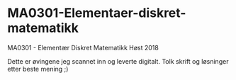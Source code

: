 # MA0301-Elementaer-diskret-matematikk
MA0301 - Elementær Diskret Matematikk Høst 2018

Dette er øvingene jeg scannet inn og leverte digitalt. Tolk skrift og løsninger etter beste mening ;)

